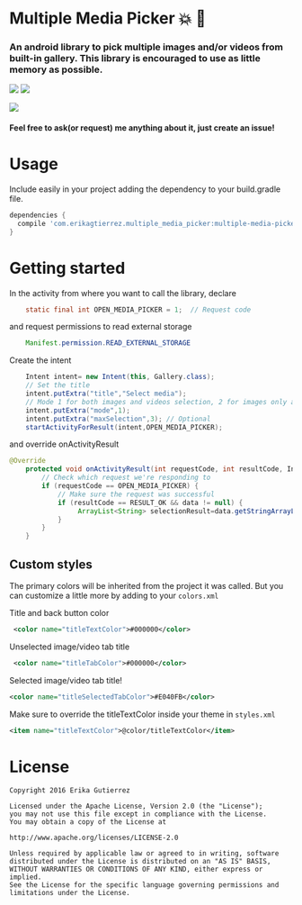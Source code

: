 # Multiple Media Picker :boom: :star2:
### An android library to pick multiple images and/or videos from built-in gallery. This library is encouraged to use as little memory as possible. 

![](https://img.shields.io/badge/license-APACHE%202-ff69b4.svg) ![](	https://img.shields.io/badge/bintray-v.1.0.3-673AB7.svg)

![](https://raw.githubusercontent.com/erikagtierrez/multiple-media-picker/master/cover.jpg)

#### Feel free to ask(or request) me anything about it, just create an issue!

# Usage
Include easily in your project adding the dependency to your build.gradle file.  

```gradle
dependencies {
  compile 'com.erikagtierrez.multiple_media_picker:multiple-media-picker:1.0.3'
}
```
# Getting started
In the activity from where you want to call the library, declare

```java
    static final int OPEN_MEDIA_PICKER = 1;  // Request code
```

and request permissions to read external storage

```java
    Manifest.permission.READ_EXTERNAL_STORAGE
```

Create the intent

```java
    Intent intent= new Intent(this, Gallery.class);
    // Set the title
    intent.putExtra("title","Select media");
    // Mode 1 for both images and videos selection, 2 for images only and 3 for videos!
    intent.putExtra("mode",1); 
    intent.putExtra("maxSelection",3); // Optional
    startActivityForResult(intent,OPEN_MEDIA_PICKER);
```

and override onActivityResult 

```java
@Override
    protected void onActivityResult(int requestCode, int resultCode, Intent data) {
        // Check which request we're responding to
        if (requestCode == OPEN_MEDIA_PICKER) {
            // Make sure the request was successful
            if (resultCode == RESULT_OK && data != null) {
                 ArrayList<String> selectionResult=data.getStringArrayListExtra("result");
            }
        }
    }
```

## Custom styles

The primary colors will be inherited from the project it was called. But you can customize a little more by adding to your `colors.xml`

Title and back button color
```xml
 <color name="titleTextColor">#000000</color>  
```
Unselected image/video tab title
```xml
 <color name="titleTabColor">#000000</color>   
```
Selected image/video tab title!
```xml
<color name="titleSelectedTabColor">#E040FB</color>
``` 

Make sure to override the titleTextColor inside your theme in `styles.xml`

```xml
<item name="titleTextColor">@color/titleTextColor</item>
```

# License

```
Copyright 2016 Erika Gutierrez

Licensed under the Apache License, Version 2.0 (the "License");
you may not use this file except in compliance with the License.
You may obtain a copy of the License at

http://www.apache.org/licenses/LICENSE-2.0

Unless required by applicable law or agreed to in writing, software
distributed under the License is distributed on an "AS IS" BASIS,
WITHOUT WARRANTIES OR CONDITIONS OF ANY KIND, either express or implied.
See the License for the specific language governing permissions and
limitations under the License.
```
